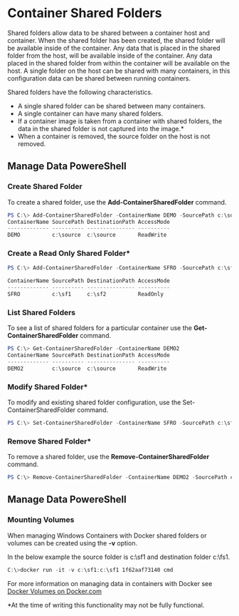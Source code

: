 # Container Shared Folders

Shared folders allow data to be shared between a container host and container. When the shared folder has been created, the shared folder will be available inside of the container. Any data that is placed in the shared folder from the host, will be available inside of the container. Any data placed in the shared folder from within the container will be available on the host. A single folder on the host can be shared with many containers, in this configuration data can be shared between running containers.

Shared folders have the following characteristics.

- A single shared folder can be shared between many containers.
- A single container can have many shared folders.
- If a container image is taken from a container with shared folders, the data in the shared folder is not captured into the image.*
- When a container is removed, the source folder on the host is not removed.

## Manage Data PowereShell

### Create Shared Folder

To create a shared folder, use the **Add-ContainerSharedFolder** command. 

```powershell
PS C:\> Add-ContainerSharedFolder -ContainerName DEMO -SourcePath c:\source -DestinationPath c:\source
ContainerName SourcePath DestinationPath AccessMode
------------- ---------- --------------- ----------
DEMO          c:\source  c:\source       ReadWrite
```

### Create a Read Only Shared Folder*

```powershell
PS C:\> Add-ContainerSharedFolder -ContainerName SFRO -SourcePath c:\sf1 -DestinationPath c:\sf2 -AccessMode ReadOnly

ContainerName SourcePath DestinationPath AccessMode
------------- ---------- --------------- ----------
SFRO          c:\sf1     c:\sf2          ReadOnly
```

### List Shared Folders

To see a list of shared folders for a particular container use the **Get-ContainerSharedFolder** command.

```powershell
PS C:\> Get-ContainerSharedFolder -ContainerName DEMO2
ContainerName SourcePath DestinationPath AccessMode
------------- ---------- --------------- ----------
DEMO2         c:\source  c:\source       ReadWrite
```

### Modify Shared Folder*

To modify and existing shared folder configuration, use the Set-ContainerSharedFolder command.

```powershell
PS C:\> Set-ContainerSharedFolder -ContainerName SFRO -SourcePath c:\sf1 -DestinationPath c:\sf1
```

### Remove Shared Folder*

To remove a shared folder, use the **Remove-ContainerSharedFolder** command.

```powershell
PS C:\> Remove-ContainerSharedFolder -ContainerName DEMO2 -SourcePath c:\source -DestinationPath c:\source
```
## Manage Data PowereShell

### Mounting Volumes

When managing Windows Containers with Docker shared folders or volumes can be created using the **-v** option.

In the below example the source folder is c:\sf1 and destination folder c:\fs1.

```powershell
C:\>docker run -it -v c:\sf1:c:\sf1 1f62aaf73140 cmd
```

For more information on managing data in containers with Docker see [Docker Volumes on Docker.com](https://docs.docker.com/userguide/dockervolumes/)

*At the time of writing this functionality may not be fully functional.
